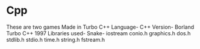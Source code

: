 # Cpp
These are two games Made in Turbo C++
Language- C++
Version- Borland Turbo C++ 1997
Libraries used- 
					Snake-
                iostream
								conio.h
								graphics.h
								dos.h
								stdlib.h
								stdio.h
								time.h
								string.h
								fstream.h
					

